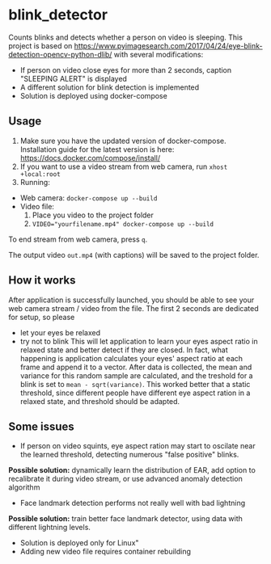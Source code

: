 # blink_detector
Counts blinks and detects whether a person on video is sleeping.
This project is based on https://www.pyimagesearch.com/2017/04/24/eye-blink-detection-opencv-python-dlib/ with several modifications:
* If person on video close eyes for more than 2 seconds, caption \"SLEEPING ALERT\" is displayed
* A different solution for blink detection is implemented
* Solution is deployed using docker-compose

## Usage
1. Make sure you have the updated version of docker-compose.
Installation guide for the latest version is here: https://docs.docker.com/compose/install/
2. If you want to use a video stream from web camera, run `xhost +local:root`
3. Running:
  * Web camera: `docker-compose up --build`
  * Video file:
    1. Place you video to the project folder
    2. `VIDEO="yourfilename.mp4" docker-compose up --build`

To end stream from web camera, press `q`.

The output video `out.mp4` (with captions) will be saved to the project folder.

## How it works
After application is successfully launched, you should be able to see your web camera stream / video from the file.
The first 2 seconds are dedicated for setup, so please
* let your eyes be relaxed
* try not to blink
This will let application to learn your eyes aspect ratio in relaxed state and better detect if they are closed.
In fact, what happening is application calculates your eyes' aspect ratio at each frame and append it to a vector.
After data is collected, the mean and variance for this random sample are calculated, and the treshold for a blink is set to
`mean - sqrt(variance)`. This worked better that a static threshold, since different people have different eye aspect ration in a relaxed state, and
threshold should be adapted.

## Some issues
* If person on video squints, eye aspect ration may start to oscilate near the learned threshold, detecting numerous "false positive"
blinks.

**Possible solution:** dynamically learn the distribution of EAR, add option to recalibrate it during video stream, or use advanced anomaly detection algorithm
* Face landmark detection performs not really well with bad lightning

**Possible solution:** train better face landmark detector, using data with different lightning levels.
* Solution is deployed only for Linux"
* Adding new video file requires container rebuilding
